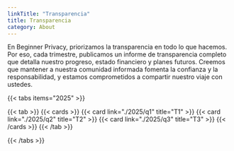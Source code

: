 ```yaml
---
linkTitle: "Transparencia"
title: Transparencia
category: About
---
```

En Beginner Privacy, priorizamos la transparencia en todo lo que hacemos. Por eso, cada trimestre, publicamos un informe de transparencia completo que detalla nuestro progreso, estado financiero y planes futuros. Creemos que mantener a nuestra comunidad informada fomenta la confianza y la responsabilidad, y estamos comprometidos a compartir nuestro viaje con ustedes.

{{< tabs items="2025" >}}

  {{< tab >}}
    {{< cards >}}
      {{< card link="./2025/q1" title="T1" >}}
      {{< card link="./2025/q2" title="T2" >}}
      {{< card link="./2025/q3" title="T3" >}}
    {{< /cards >}}
  {{< /tab >}}

{{< /tabs >}}